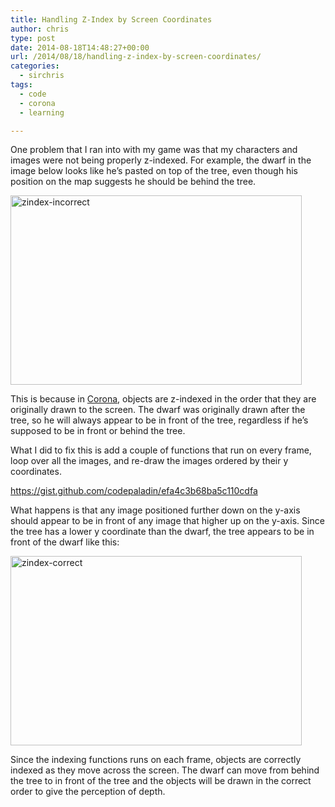 ```yaml
---
title: Handling Z-Index by Screen Coordinates
author: chris
type: post
date: 2014-08-18T14:48:27+00:00
url: /2014/08/18/handling-z-index-by-screen-coordinates/
categories:
  - sirchris
tags:
  - code
  - corona
  - learning

---
```

One problem that I ran into with my game was that my characters and images were not being properly z-indexed. For example, the dwarf in the image below looks like he&#8217;s pasted on top of the tree, even though his position on the map suggests he should be behind the tree.

<!--more-->

<div class="inlineimg">
  <img src="http://localhost:8888/wp-content/uploads/2014/08/zindex-incorrect-1.png" alt="zindex-incorrect" width="466" height="303" class="alignnone size-full wp-image-1003" srcset="http://localhost:8888/wp-content/uploads/2014/08/zindex-incorrect-1.png 466w, http://localhost:8888/wp-content/uploads/2014/08/zindex-incorrect-1-300x195.png 300w" sizes="(max-width: 466px) 100vw, 466px" />
</div>

This is because in [Corona][1], objects are z-indexed in the order that they are originally drawn to the screen. The dwarf was originally drawn after the tree, so he will always appear to be in front of the tree, regardless if he&#8217;s supposed to be in front or behind the tree.

What I did to fix this is add a couple of functions that run on every frame, loop over all the images, and re-draw the images ordered by their y coordinates.

https://gist.github.com/codepaladin/efa4c3b68ba5c110cdfa

What happens is that any image positioned further down on the y-axis should appear to be in front of any image that higher up on the y-axis. Since the tree has a lower y coordinate than the dwarf, the tree appears to be in front of the dwarf like this:

<div class="inlineimg">
  <img src="http://localhost:8888/wp-content/uploads/2014/08/zindex-correct-1.png" alt="zindex-correct" width="466" height="303" class="alignnone size-full wp-image-1004" srcset="http://localhost:8888/wp-content/uploads/2014/08/zindex-correct-1.png 466w, http://localhost:8888/wp-content/uploads/2014/08/zindex-correct-1-300x195.png 300w" sizes="(max-width: 466px) 100vw, 466px" />
</div>

Since the indexing functions runs on each frame, objects are correctly indexed as they move across the screen. The dwarf can move from behind the tree to in front of the tree and the objects will be drawn in the correct order to give the perception of depth.

 [1]: http://coronalabs.com/products/corona-sdk/